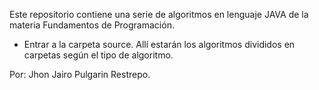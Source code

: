 Este repositorio contiene una serie de algoritmos en lenguaje JAVA de la materia Fundamentos de Programación.

 - Entrar a la carpeta source. Allí estarán los algoritmos divididos en carpetas según el tipo de algoritmo.

Por: Jhon Jairo Pulgarin Restrepo.

